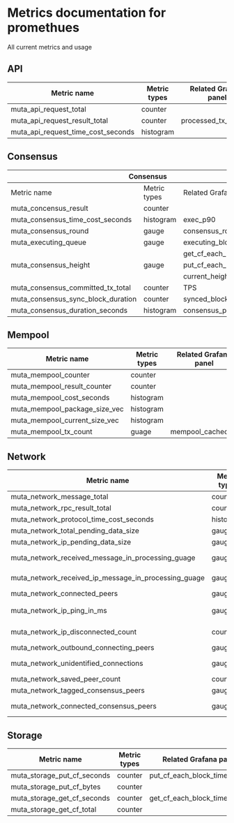 # Metrics documentation for promethues
All current metrics and usage
## API

| Metric name | Metric types | Related Grafana panel |
|---|---|---|
| muta_api_request_total             | counter      |                          |
| muta_api_request_result_total      | counter      | processed_tx_request     |
| muta_api_request_time_cost_seconds | histogram    |                          |


## Consensus
<table>
<thead>
  <tr>
    <th colspan="3">Consensus</th>
  </tr>
</thead>
<tbody>
  <tr>
    <td>Metric name</td>
    <td>Metric types</td>
    <td>Related Grafana panel</td>
  </tr>
  <tr>
    <td>muta_concensus_result</td>
    <td>counter</td>
    <td></td>
  </tr>
  <tr>
    <td>muta_consensus_time_cost_seconds</td>
    <td>histogram</td>
    <td>exec_p90</td>
  </tr>
  <tr>
    <td>muta_consensus_round</td>
    <td>gauge</td>
    <td>consensus_round_cost</td>
  </tr>
  <tr>
    <td>muta_executing_queue</td>
    <td>gauge</td>
    <td>executing_block_size</td>
  </tr>
  <tr>
    <td rowspan="3">muta_consensus_height</td>
    <td rowspan="3">gauge</td>
    <td>get_cf_each_block_time_usage</td>
  </tr>
  <tr>
    <td>put_cf_each_block_time_usage</td>
  </tr>
  <tr>
    <td>current_height</td>
  </tr>
  <tr>
    <td>muta_consensus_committed_tx_total</td>
    <td>counter</td>
    <td>TPS</td>
  </tr>
  <tr>
    <td>muta_consensus_sync_block_duration</td>
    <td>counter</td>
    <td>synced_block</td>
  </tr>
  <tr>
    <td>muta_consensus_duration_seconds</td>
    <td>histogram</td>
    <td>consensus_p90</td>
  </tr>
</tbody>
</table>

## Mempool		
<table>
<thead>
  <tr>
    <th>Metric name</th>
    <th>Metric types</th>
    <th>Related Grafana panel</th>
  </tr>
</thead>
<tbody>
  <tr>
    <td>muta_mempool_counter</td>
    <td>counter</td>
    <td></td>
  </tr>
  <tr>
    <td>muta_mempool_result_counter</td>
    <td>counter</td>
    <td></td>
  </tr>
  <tr>
    <td>muta_mempool_cost_seconds</td>
    <td>histogram</td>
    <td></td>
  </tr>
  <tr>
    <td>muta_mempool_package_size_vec</td>
    <td>histogram</td>
    <td></td>
  </tr>
  <tr>
    <td>muta_mempool_current_size_vec</td>
    <td>histogram</td>
    <td></td>
  </tr>
  <tr>
    <td>muta_mempool_tx_count</td>
    <td>guage</td>
    <td>mempool_cached_tx</td>
  </tr>
</tbody>
</table>

## Network		
<table>
<thead>
  <tr>
    <th>Metric name</th>
    <th>Metric types</th>
    <th>Related Grafana panel</th>
  </tr>
</thead>
<tbody>
  <tr>
    <td>muta_network_message_total</td>
    <td>counter</td>
    <td>network_message_arrival_rate</td>
  </tr>
  <tr>
    <td>muta_network_rpc_result_total</td>
    <td>counter</td>
    <td></td>
  </tr>
  <tr>
    <td>muta_network_protocol_time_cost_seconds</td>
    <td>histogram</td>
    <td></td>
  </tr>
  <tr>
    <td>muta_network_total_pending_data_size</td>
    <td>gauge</td>
    <td></td>
  </tr>
  <tr>
    <td>muta_network_ip_pending_data_size</td>
    <td>gauge</td>
    <td></td>
  </tr>
  <tr>
    <td>muta_network_received_message_in_processing_guage</td>
    <td>gauge</td>
    <td>Received messages in processing</td>
  </tr>
  <tr>
    <td>muta_network_received_ip_message_in_processing_guage</td>
    <td>gauge</td>
    <td>Received messages in processing by ip</td>
  </tr>
  <tr>
    <td>muta_network_connected_peers</td>
    <td>gauge</td>
    <td>Connected Peers</td>
  </tr>
  <tr>
    <td rowspan="2">muta_network_ip_ping_in_ms</td>
    <td rowspan="2">gauge</td>
    <td>Ping (ms)</td>
  </tr>
  <tr>
    <td>Ping by ip</td>
  </tr>
  <tr>
    <td>muta_network_ip_disconnected_count</td>
    <td>counter</td>
    <td>Disconnected count(To other peers)</td>
  </tr>
  <tr>
    <td>muta_network_outbound_connecting_peers</td>
    <td>gauge</td>
    <td>Connecting Peers</td>
  </tr>
  <tr>
    <td>muta_network_unidentified_connections</td>
    <td>gauge</td>
    <td>Received messages in processing</td>
  </tr>
  <tr>
    <td>muta_network_saved_peer_count</td>
    <td>counter</td>
    <td>Saved peers</td>
  </tr>
  <tr>
    <td>muta_network_tagged_consensus_peers</td>
    <td>gauge</td>
    <td>Consensus peers</td>
  </tr>
  <tr>
    <td>muta_network_connected_consensus_peers</td>
    <td>gauge</td>
    <td>Connected Consensus Peers (Minus itself)</td>
  </tr>
</tbody>
</table>

## Storage
<table>
<thead>
  <tr>
    <th>Metric name</th>
    <th>Metric types</th>
    <th>Related Grafana panel</th>
  </tr>
</thead>
<tbody>
  <tr>
    <td>muta_storage_put_cf_seconds</td>
    <td>counter</td>
    <td>put_cf_each_block_time_usage</td>
  </tr>
  <tr>
    <td>muta_storage_put_cf_bytes</td>
    <td>counter</td>
    <td></td>
  </tr>
  <tr>
    <td>muta_storage_get_cf_seconds</td>
    <td>counter</td>
    <td>get_cf_each_block_time_usage</td>
  </tr>
  <tr>
    <td>muta_storage_get_cf_total</td>
    <td>counter</td>
    <td></td>
  </tr>
</tbody>
</table>